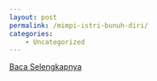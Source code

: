 ```yaml
---
layout: post
permalink: /mimpi-istri-bunuh-diri/
categories:
    - Uncategorized
---
```


[Baca Selengkapnya](/09)